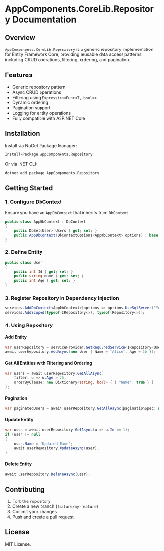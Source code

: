# AppComponents.CoreLib.Repository Documentation

## Overview
`AppComponents.CoreLib.Repository` is a generic repository implementation for Entity Framework Core, providing reusable data access patterns including CRUD operations, filtering, ordering, and pagination.

## Features
- Generic repository pattern
- Async CRUD operations
- Filtering using `Expression<Func<T, bool>>`
- Dynamic ordering
- Pagination support
- Logging for entity operations
- Fully compatible with ASP.NET Core

## Installation

Install via NuGet Package Manager:

```sh
Install-Package AppComponents.Repository
```

Or via .NET CLI:

```sh
dotnet add package AppComponents.Repository
```

## Getting Started
### 1. Configure DbContext
Ensure you have an `AppDbContext` that inherits from `DbContext`.

```csharp
public class AppDbContext : DbContext
{
    public DbSet<User> Users { get; set; }
    public AppDbContext(DbContextOptions<AppDbContext> options) : base(options) {}
}
```

### 2. Define Entity
```csharp
public class User
{
    public int Id { get; set; }
    public string Name { get; set; }
    public int Age { get; set; }
}
```

### 3. Register Repository in Dependency Injection
```csharp
services.AddDbContext<AppDbContext>(options => options.UseSqlServer("YourConnectionString"));
services.AddScoped(typeof(IRepository<>), typeof(Repository<>));
```

### 4. Using Repository
#### Add Entity
```csharp
var userRepository = serviceProvider.GetRequiredService<IRepository<User>>();
await userRepository.AddAsync(new User { Name = "Alice", Age = 30 });
```

#### Get All Entities with Filtering and Ordering
```csharp
var users = await userRepository.GetAllAsync(
    filter: u => u.Age > 25,
    orderByClause: new Dictionary<string, bool> { { "Name", true } }
);
```

#### Pagination
```csharp
var paginatedUsers = await userRepository.GetAllAsync(paginationSpec: new Pagination(pageIndex: 1, pageSize: 10));
```

#### Update Entity
```csharp
var user = await userRepository.GetAsync(u => u.Id == 1);
if (user != null)
{
    user.Name = "Updated Name";
    await userRepository.UpdateAsync(user);
}
```

#### Delete Entity
```csharp
await userRepository.DeleteAsync(user);
```

## Contributing
1. Fork the repository
2. Create a new branch (`feature/my-feature`)
3. Commit your changes
4. Push and create a pull request

## License
MIT License.

